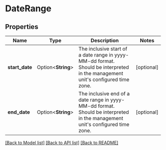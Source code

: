 # DateRange

## Properties

Name | Type | Description | Notes
------------ | ------------- | ------------- | -------------
**start_date** | Option<**String**> | The inclusive start of a date range in yyyy-MM-dd format. Should be interpreted in the management unit's configured time zone. | [optional]
**end_date** | Option<**String**> | The inclusive end of a date range in yyyy-MM-dd format. Should be interpreted in the management unit's configured time zone. | [optional]

[[Back to Model list]](../README.md#documentation-for-models) [[Back to API list]](../README.md#documentation-for-api-endpoints) [[Back to README]](../README.md)


